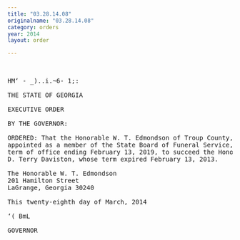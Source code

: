 ```yaml
---
title: "03.28.14.08"
originalname: "03.28.14.08"
category: orders
year: 2014
layout: order

---
```

<pre>
 

HM‘ - _)..i.~6- 1;:

THE STATE OF GEORGIA

EXECUTIVE ORDER

BY THE GOVERNOR:

ORDERED: That the Honorable W. T. Edmondson of Troup County, Georgia, is
appointed as a member of the State Board of Funeral Service, for a
term of office ending February 13, 2019, to succeed the Honorable
D. Terry Daviston, whose term expired February 13, 2013.

The Honorable W. T. Edmondson
201 Hamilton Street
LaGrange, Georgia 30240

This twenty-eighth day of March, 2014

‘( BmL

GOVERNOR

</pre>
